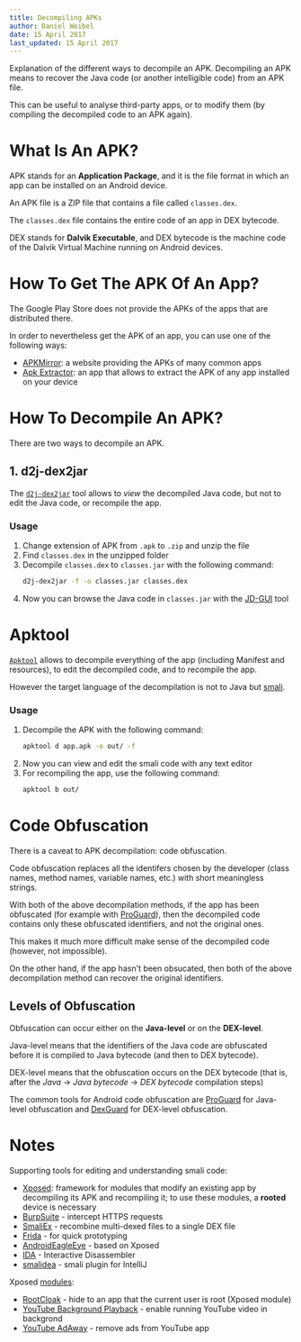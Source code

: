 ```yaml
---
title: Decompiling APKs
author: Daniel Weibel
date: 15 April 2017
last_updated: 15 April 2017
---
```


Explanation of the different ways to decompile an APK. Decompiling an APK means to recover the Java code (or another intelligible code) from an APK file.

This can be useful to analyse third-party apps, or to modify them (by compiling the decompiled code to an APK again).

# What Is An APK?

APK stands for an **Application Package**, and it is the file format in which an app can be installed on an Android device.

An APK file is a ZIP file that contains a file called `classes.dex`.

The `classes.dex` file contains the entire code of an app in DEX bytecode.

DEX stands for **Dalvik Executable**, and DEX bytecode is the machine code of the Dalvik Virtual Machine running on Android devices.

# How To Get The APK Of An App?

The Google Play Store does not provide the APKs of the apps that are distributed there.

In order to nevertheless get the APK of an app, you can use one of the following ways:

- [APKMirror](http://www.apkmirror.com/): a website providing the APKs of many common apps
- [Apk Extractor](https://play.google.com/store/apps/details?id=com.ext.ui): an app that allows to extract the APK of any app installed on your device


# How To Decompile An APK?

There are two ways to decompile an APK.

## 1. d2j-dex2jar

The [`d2j-dex2jar`](https://github.com/pxb1988/dex2jar) tool allows to *view* the decompiled Java code, but not to edit the Java code, or recompile the app.

### Usage

1. Change extension of APK from `.apk` to `.zip` and unzip the file
2. Find `classes.dex` in the unzipped folder
3. Decompile `classes.dex` to `classes.jar` with the following command:
    ~~~bash
    d2j-dex2jar -f -o classes.jar classes.dex
    ~~~
4. Now you can browse the Java code in `classes.jar` with the [JD-GUI](http://jd.benow.ca/) tool

# Apktool

[`Apktool`](https://ibotpeaches.github.io/Apktool/) allows to decompile everything of the app (including Manifest and resources), to edit the decompiled code, and to recompile the app.

However the target language of the decompilation is not to Java but [smali](https://github.com/JesusFreke/smali).

### Usage

1. Decompile the APK with the following command:
    ~~~bash
    apktool d app.apk -o out/ -f
    ~~~
2. Now you can view and edit the smali code with any text editor
3. For recompiling the app, use the following command:
    ~~~bash
    apktool b out/
    ~~~

# Code Obfuscation

There is a caveat to APK decompilation: code obfuscation.

Code obfuscation replaces all the identifers chosen by the developer (class names, method names, variable names, etc.) with short meaningless strings.

With both of the above decompilation methods, if the app has been obfuscated (for example with [ProGuard](https://developer.android.com/studio/build/shrink-code.html)), then the decompiled code contains only these obfuscated identifiers, and not the original ones.

This makes it much more difficult make sense of the decompiled code (however, not impossible).

On the other hand, if the app hasn't been obsucated, then both of the above decompilation method can recover the original identifiers.

## Levels of Obfuscation

Obfuscation can occur either on the **Java-level** or on the **DEX-level**.

Java-level means that the identifiers of the Java code are obfuscated before it is compiled to Java bytecode (and then to DEX bytecode).

DEX-level means that the obfuscation occurs on the DEX bytecode (that is, after the *Java* $\rightarrow$ *Java bytecode* $\rightarrow$ *DEX bytecode* compilation steps)

The common tools for Android code obfuscation are [ProGuard](https://www.guardsquare.com/en/proguard) for Java-level obfuscation and [DexGuard](https://www.guardsquare.com/en/dexguard) for DEX-level obfuscation.

# Notes

Supporting tools for editing and understanding smali code:

- [Xposed](http://repo.xposed.info/module/de.robv.android.xposed.installer): framework for modules that modify an existing app by decompiling its APK and recompiling it; to use these modules, a **rooted** device is necessary
- [BurpSuite](https://portswigger.net/burp/) - intercept HTTPS requests
- [SmaliEx](https://github.com/testwhat/SmaliEx) - recombine multi-dexed files to a single DEX file
- [Frida](https://www.frida.re/) - for quick prototyping
- [AndroidEagleEye](https://github.com/MindMac/AndroidEagleEye) - based on Xposed
- [IDA](https://www.hex-rays.com/products/ida/) - Interactive Disassembler
- [smalidea](https://github.com/JesusFreke/smali/wiki/smalidea) - smali plugin for IntelliJ

Xposed [modules](http://repo.xposed.info/):

- [RootCloak](http://repo.xposed.info/module/com.devadvance.rootcloak2) - hide to an app that the current user is root (Xposed module)
- [YouTube Background Playback](http://repo.xposed.info/module/com.pyler.youtubebackgroundplayback) - enable running YouTube video in backgrond
- [YouTube AdAway](http://repo.xposed.info/module/ma.wanam.youtubeadaway) - remove ads from YouTube app


